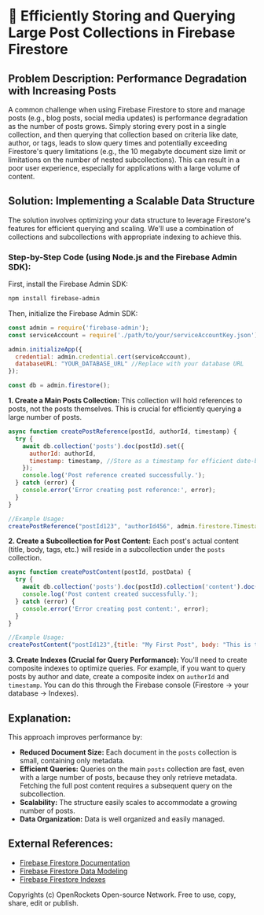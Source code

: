 # 🐞 Efficiently Storing and Querying Large Post Collections in Firebase Firestore


## Problem Description:  Performance Degradation with Increasing Posts

A common challenge when using Firebase Firestore to store and manage posts (e.g., blog posts, social media updates) is performance degradation as the number of posts grows.  Simply storing every post in a single collection, and then querying that collection based on criteria like date, author, or tags, leads to slow query times and potentially exceeding Firestore's query limitations (e.g., the 10 megabyte document size limit or limitations on the number of nested subcollections).  This can result in a poor user experience, especially for applications with a large volume of content.

## Solution: Implementing a Scalable Data Structure

The solution involves optimizing your data structure to leverage Firestore's features for efficient querying and scaling.  We'll use a combination of collections and subcollections with appropriate indexing to achieve this.

### Step-by-Step Code (using Node.js and the Firebase Admin SDK):

First, install the Firebase Admin SDK:
```bash
npm install firebase-admin
```

Then, initialize the Firebase Admin SDK:

```javascript
const admin = require('firebase-admin');
const serviceAccount = require('./path/to/your/serviceAccountKey.json'); // Replace with your service account key file

admin.initializeApp({
  credential: admin.credential.cert(serviceAccount),
  databaseURL: "YOUR_DATABASE_URL" //Replace with your database URL
});

const db = admin.firestore();
```

**1. Create a Main Posts Collection:** This collection will hold references to posts, not the posts themselves.  This is crucial for efficiently querying a large number of posts.

```javascript
async function createPostReference(postId, authorId, timestamp) {
  try {
    await db.collection('posts').doc(postId).set({
      authorId: authorId,
      timestamp: timestamp, //Store as a timestamp for efficient date-based queries
    });
    console.log('Post reference created successfully.');
  } catch (error) {
    console.error('Error creating post reference:', error);
  }
}

//Example Usage:
createPostReference("postId123", "authorId456", admin.firestore.Timestamp.now());

```

**2. Create a Subcollection for Post Content:**  Each post's actual content (title, body, tags, etc.) will reside in a subcollection under the `posts` collection.

```javascript
async function createPostContent(postId, postData) {
  try {
    await db.collection('posts').doc(postId).collection('content').doc('data').set(postData);
    console.log('Post content created successfully.');
  } catch (error) {
    console.error('Error creating post content:', error);
  }
}

//Example Usage:
createPostContent("postId123",{title: "My First Post", body: "This is the body of my post.", tags: ["javascript", "firebase"]});
```


**3. Create Indexes (Crucial for Query Performance):** You'll need to create composite indexes to optimize queries. For example, if you want to query posts by author and date, create a composite index on `authorId` and `timestamp`.  You can do this through the Firebase console (Firestore -> your database -> Indexes).


## Explanation:

This approach improves performance by:

* **Reduced Document Size:** Each document in the `posts` collection is small, containing only metadata.
* **Efficient Queries:**  Queries on the main `posts` collection are fast, even with a large number of posts, because they only retrieve metadata.  Fetching the full post content requires a subsequent query on the subcollection.
* **Scalability:** The structure easily scales to accommodate a growing number of posts.
* **Data Organization:** Data is well organized and easily managed.


## External References:

* [Firebase Firestore Documentation](https://firebase.google.com/docs/firestore)
* [Firebase Firestore Data Modeling](https://firebase.google.com/docs/firestore/modeling-data)
* [Firebase Firestore Indexes](https://firebase.google.com/docs/firestore/query-data/indexing)


Copyrights (c) OpenRockets Open-source Network. Free to use, copy, share, edit or publish.

